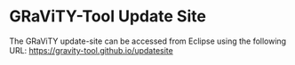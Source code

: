 # GRaViTY-Tool Update Site
The GRaViTY update-site can be accessed from Eclipse using the following URL: https://gravity-tool.github.io/updatesite
